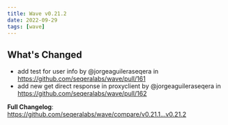 ```yaml
---
title: Wave v0.21.2
date: 2022-09-29
tags: [wave]
---
```


## What's Changed
* add test for user info by @jorgeaguileraseqera in https://github.com/seqeralabs/wave/pull/161
* add new get direct response in proxyclient by @jorgeaguileraseqera in https://github.com/seqeralabs/wave/pull/162


**Full Changelog**: https://github.com/seqeralabs/wave/compare/v0.21.1...v0.21.2

